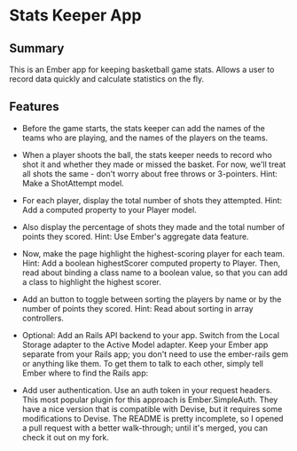 Stats Keeper App
================

Summary
-------
This is an Ember app for keeping basketball game stats. Allows a user to record data quickly and calculate statistics on the fly.

Features
--------
* Before the game starts, the stats keeper can add the names of the teams who are playing, and the names of the players on the teams.

* When a player shoots the ball, the stats keeper needs to record who shot it and whether they made or missed the basket. For now, we'll treat all shots the same - don't worry about free throws or 3-pointers. Hint: Make a ShotAttempt model.

* For each player, display the total number of shots they attempted. Hint: Add a computed property to your Player model.

* Also display the percentage of shots they made and the total number of points they scored. Hint: Use Ember's aggregate data feature.

* Now, make the page highlight the highest-scoring player for each team. Hint: Add a boolean highestScorer computed property to Player. Then, read about binding a class name to a boolean value, so that you can add a class to highlight the highest scorer.

* Add an button to toggle between sorting the players by name or by the number of points they scored. Hint: Read about sorting in array controllers.

* Optional: Add an Rails API backend to your app. Switch from the Local Storage adapter to the Active Model adapter. Keep your Ember app separate from your Rails app; you don't need to use the ember-rails gem or anything like them. To get them to talk to each other, simply tell Ember where to find the Rails app:

* Add user authentication. Use an auth token in your request headers. This most popular plugin for this approach is Ember.SimpleAuth. They have a nice version that is compatible with Devise, but it requires some modifications to Devise. The README is pretty incomplete, so I opened a pull request with a better walk-through; until it's merged, you can check it out on my fork.
